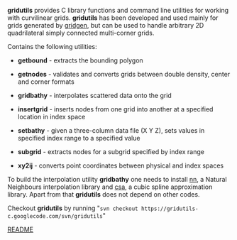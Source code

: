 **gridutils** provides C library functions and command line utilities for working with curvilinear grids. **gridutils** has been developed and used mainly for grids generated by [gridgen](http://code.google.com/p/gridgen-c), but can be used to handle arbitrary 2D quadrilateral simply connected multi-corner grids.

Contains the following utilities:

  * **getbound** - extracts the bounding polygon

  * **getnodes** - validates and converts grids between double density, center and corner formats

  * **gridbathy** - interpolates scattered data onto the grid

  * **insertgrid** - inserts nodes from one grid into another at a specified location in index space

  * **setbathy** - given a three-column data file (X Y Z), sets values in specified index range to a specified value

  * **subgrid** - extracts nodes for a subgrid specified by index range

  * **xy2ij** - converts point coordinates between physical and index spaces

To build the interpolation utility **gridbathy** one needs to install [nn](http://code.google.com/p/nn-c), a Natural Neighbours interpolation library and [csa](http://code.google.com/p/csa-c), a cubic spline approximation library. Apart from that **gridutils** does not depend on other codes.

Checkout **gridutils** by running "`svn checkout https://gridutils-c.googlecode.com/svn/gridutils`"

[README](http://code.google.com/p/gridutils-c/source/browse/gridutils/README)